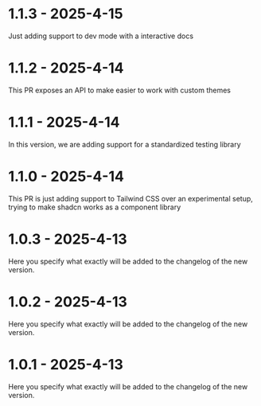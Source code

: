 # 1.1.3 - 2025-4-15

Just adding support to dev mode with a interactive docs


# 1.1.2 - 2025-4-14

This PR exposes an API to make easier to work with custom themes


# 1.1.1 - 2025-4-14

In this version, we are adding support for a standardized testing library


# 1.1.0 - 2025-4-14

This PR is just adding support to Tailwind CSS over an experimental setup, trying to make shadcn works as a component library


# 1.0.3 - 2025-4-13

Here you specify what exactly will be added to the changelog of the new version.


# 1.0.2 - 2025-4-13

Here you specify what exactly will be added to the changelog of the new version.


# 1.0.1 - 2025-4-13

Here you specify what exactly will be added to the changelog of the new version.


